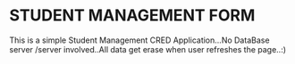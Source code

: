 # STUDENT MANAGEMENT FORM
This is a simple Student Management CRED Application...No DataBase server /server involved..All data get erase when user refreshes the page..:)
